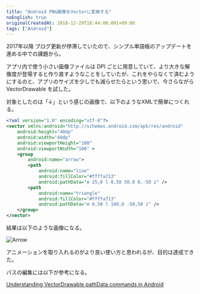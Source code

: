 ```yaml
---
title: "Android PNG画像をVectorに変換する"
noEnglish: true
originalCreatedAt: 2018-12-29T18:44:00.001+09:00
tags: ["Android"]
---
```

2017年以降 ブログ更新が停滞していたので、シンプル単語帳のアップデートを進める中での課題から。

アプリ内で使う小さい画像ファイルは DPI ごとに用意していて、より大きな解像度が登場すると作り直すようなことをしていたが、これをやらなくて済むようにするのと、アプリのサイズを少しでも減らせたらという思いで、今さらながら VectorDrawable を試した。
<!--more-->
対象としたのは「↓」という感じの画像で、以下のようなXMLで簡単につくれる。

```xml
<?xml version="1.0" encoding="utf-8"?>
<vector xmlns:android="http://schemas.android.com/apk/res/android"
    android:height="48dp"
    android:width="48dp"
    android:viewportHeight="100"
    android:viewportWidth="100" >
    <group
        android:name="arrow">
        <path
            android:name="line"
            android:fillColor="#ffffa713"
            android:pathData="m 25,0 l 0,50 50,0 0,-50 z" />
        <path
            android:name="triangle"
            android:fillColor="#ffffa713"
            android:pathData="m 0,50 l 100,0 -50,50 z" />
    </group>
</vector>
```

結果は以下のような画像になる。

![Arrow](/img/2018-12-android-pngvector_1.png)

アニメーションを取り入れるのがより良い使い方と思われるが、目的は達成できた。

パスの編集には以下が参考になる。

[Understanding VectorDrawable pathData commands in Android](https://medium.com/@ali.muzaffar/understanding-vectordrawable-pathdata-commands-in-android-d56a6054610e)
